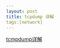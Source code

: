 ```yaml
---
layout: post
title: tcpdump 详解
tags:[network]
---
```


[tcmpdump详解](http://www.cnblogs.com/ggjucheng/archive/2012/01/14/2322659.html)
